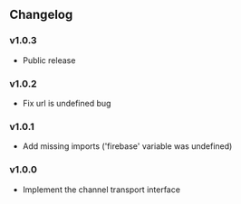 ## Changelog

### v1.0.3

* Public release

### v1.0.2

* Fix url is undefined bug

### v1.0.1

* Add missing imports ('firebase' variable was undefined)

### v1.0.0

* Implement the channel transport interface

